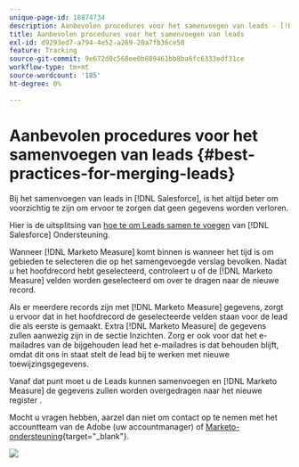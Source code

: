 ```yaml
---
unique-page-id: 18874734
description: Aanbevolen procedures voor het samenvoegen van leads - [!DNL Marketo Measure]
title: Aanbevolen procedures voor het samenvoegen van leads
exl-id: d9293ed7-a794-4e52-a269-20a7fb36ce50
feature: Tracking
source-git-commit: 9e672d0c568ee0b889461bb8ba6fc6333edf31ce
workflow-type: tm+mt
source-wordcount: '185'
ht-degree: 0%

---
```


# Aanbevolen procedures voor het samenvoegen van leads {#best-practices-for-merging-leads}

Bij het samenvoegen van leads in [!DNL Salesforce], is het altijd beter om voorzichtig te zijn om ervoor te zorgen dat geen gegevens worden verloren.

Hier is de uitsplitsing van [hoe te om Leads samen te voegen](https://help.salesforce.com/s/articleView?id=leads_merge.htm&amp;language=en_US&amp;type=5) van [!DNL Salesforce] Ondersteuning.

Wanneer [!DNL Marketo Measure] komt binnen is wanneer het tijd is om gebieden te selecteren die op het samengevoegde verslag bevolken. Nadat u het hoofdrecord hebt geselecteerd, controleert u of de [!DNL Marketo Measure] velden worden geselecteerd om over te dragen naar de nieuwe record.

Als er meerdere records zijn met [!DNL Marketo Measure] gegevens, zorgt u ervoor dat in het hoofdrecord de geselecteerde velden staan voor de lead die als eerste is gemaakt. Extra [!DNL Marketo Measure] de gegevens zullen aanwezig zijn in de sectie Inzichten. Zorg er ook voor dat het e-mailadres van de bijgehouden lead het e-mailadres is dat behouden blijft, omdat dit ons in staat stelt de lead bij te werken met nieuwe toewijzingsgegevens.

Vanaf dat punt moet u de Leads kunnen samenvoegen en [!DNL Marketo Measure] de gegevens zullen worden overgedragen naar het nieuwe register .

Mocht u vragen hebben, aarzel dan niet om contact op te nemen met het accountteam van de Adobe (uw accountmanager) of [Marketo-ondersteuning](https://nation.marketo.com/t5/support/ct-p/Support){target="_blank"}.

![](assets/1.jpg)
